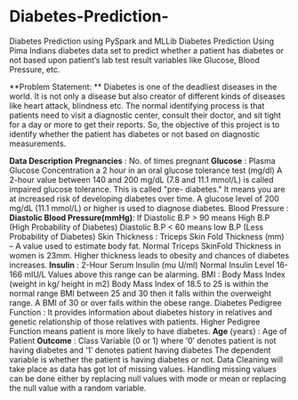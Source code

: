 # Diabetes-Prediction-
Diabetes Prediction using PySpark and MLLib
Diabetes Prediction
Using Pima Indians diabetes data set to predict whether a patient has diabetes or not based upon patient’s lab test result variables like Glucose, Blood Pressure, etc.

**Problem Statement: **
Diabetes is one of the deadliest diseases in the world. It is not only a disease but also creator of different kinds of diseases like heart attack, blindness etc. The normal identifying process is that patients need to visit a diagnostic center, consult their doctor, and sit tight for a day or more to get their reports.
So, the objective of this project is to identify whether the patient has diabetes or not based on diagnostic measurements.

**Data Description**
**Pregnancies** : 
No. of times pregnant
**Glucose** : Plasma Glucose Concentration a 2 hour in an oral glucose tolerance test (mg/dl) A 2-hour value between 140 and 200 mg/dL (7.8 and 11.1 mmol/L) is called impaired glucose tolerance. This is called "pre- diabetes." It means you are at increased risk of developing diabetes over time. A glucose level of 200 mg/dL (11.1 mmol/L) or higher is used to diagnose diabetes.
Blood Pressure : 
**Diastolic Blood Pressure(mmHg)**: If Diastolic B.P > 90 means High B.P (High Probability of Diabetes) Diastolic B.P < 60 means low B.P (Less Probability of Diabetes)
Skin Thickness : 
Triceps Skin Fold Thickness (mm) – A value used to estimate body fat. Normal Triceps SkinFold Thickness in women is 23mm. Higher thickness leads to obesity and chances of diabetes increases.
**Insulin** : 
2-Hour Serum Insulin (mu U/ml) Normal Insulin Level 16-166 mIU/L Values above this range can be alarming.
BMI : Body Mass Index (weight in kg/ height in m2) Body Mass Index of 18.5 to 25 is within the normal range BMI between 25 and 30 then it falls within the overweight range. A BMI of 30 or over falls within the obese range.
Diabetes Pedigree Function : It provides information about diabetes history in relatives and genetic relationship of those relatives with patients. Higher Pedigree Function means patient is more likely to have diabetes.
**Age** (years) : 
Age of Patient
**Outcome** : 
Class Variable (0 or 1) where ‘0’ denotes patient is not having diabetes and ‘1’ denotes patient having diabetes The dependent variable is whether the patient is having diabetes or not.
Data Cleaning will take place as data has got lot of missing values. Handling missing values can be done either by replacing null values with mode or mean or replacing the null value with a random variable.
